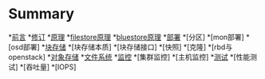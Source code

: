 # Summary
*[前言](README.md)
*[修订](revision.md)
*[原理](theory)
   *[filestore原理](theory/filestore.md)
   *[bluestore原理](theory/bluestore.md)
*[部署](deploy)
   *[分区]
   *[mon部署]
   *[osd部署]
*[块存储](rbd)
   *[块存储本质]
   *[块存储接口]
   *[快照]
   *[克隆]
   *[rbd与openstack]
*[对象存储](object)
*[文件系统](fs)
*[监控](monitor)
   *[集群监控]
   *[主机监控]
*[测试](test)
   *[性能测试]
      *[吞吐量] 
      *[IOPS]
